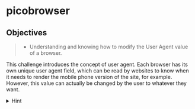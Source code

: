 # picobrowser
## Objectives
> - Understanding and knowing how to modify the User Agent value of a browser.

This challenge introduces the concept of user agent. Each browser has its own unique user agent field, which can be read by websites to know when it needs to render the mobile phone version of the site, for example. However, this value can actually be changed by the user to whatever they want.
<details>
<summary>Hint</summary>
<br>
If we visit the website https://jupiter.challenges.picoctf.org/problem/28921/ and click on the green Flag button, we will get a message stating we are not picobrowser, so let’s solve that! Let’s change our user agent string to `picobrowser` by using one of the methods below and now clicking on the green Flag button takes us straight to the prize.
Note – To change our user agent we can do the following:

- Chrome: Right click > Inspect > 3 dots at the right > More Tools > Network conditions 
\> Uncheck ‘Use browser default’ > Write your own value
- Firefox: Visit the site ‘about:config’ in your address bar and dismiss the warning > type ‘general.useragent.override’, select ‘String’ for its value and click on the + sign > Enter your desired value (remember to delete this once you are done!)
</details>